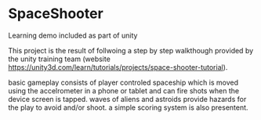 # SpaceShooter
Learning demo included as part of unity

This project is the result of follwoing a step by step walkthough provided by the unity training team (website https://unity3d.com/learn/tutorials/projects/space-shooter-tutorial). 

basic gameplay consists of player controled spaceship which is moved using the accelrometer in a phone or tablet and can fire shots when the device screen is tapped. waves of aliens and astroids provide hazards for the play to avoid and/or shoot. a simple scoring system is also presentent.
